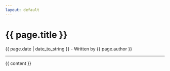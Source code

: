 ```yaml
---
layout: default
---
```


# {{ page.title }}

{{ page.date | date_to_string }} - Written by {{ page.author }}

---

{{ content }}
